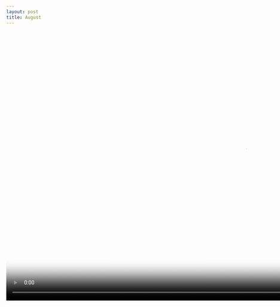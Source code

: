 ```yaml
---
layout: post
title: August
---
```


<video width="1280" height="720" preload="metadata" controls="controls" poster="/bucket/1se/august.jpg">
    <source type="video/mp4" src="/bucket/1se/august.mp4" />
    <a href="/bucket/1se/august.mp4">https://joshuagoodw.in/bucket/1se/august.mp4</a>
</video>
